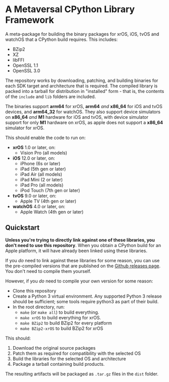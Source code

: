 # A Metaversal CPython Library Framework

A meta-package for building the binary packages for xrOS, iOS, tvOS and watchOS that a
CPython build requires. This includes:

* BZip2
* XZ
* libFFI
* OpenSSL 1.1
* OpenSSL 3.0

The repository works by downloading, patching, and building binaries for each
SDK target and architecture that is required. The compiled library is packed
into a tarball for distribution in "installed" form - that is, the contents of
the ``include`` and ``lib`` folders are included.

The binaries support **arm64** for xrOS, **arm64** *and* **x86_64** for iOS
and tvOS devices, and **arm64_32** for watchOS. They also support device simulators
on **x86_64** *and* **M1** hardware for iOS and tvOS, with device simulator support
for only **M1** hardware on xrOS, as apple does not support a **x86_64** simulator
for xrOS.

This should enable the code to run on:

* **xrOS** 1.0 or later, on:
  * Vision Pro (all models)
* **iOS** 12.0 or later, on:
  * iPhone (6s or later)
  * iPad (5th gen or later)
  * iPad Air (all models)
  * iPad Mini (2 or later)
  * iPad Pro (all models)
  * iPod Touch (7th gen or later)
* **tvOS** 9.0 or later, on:
  * Apple TV (4th gen or later)
* **watchOS** 4.0 or later, on:
  * Apple Watch (4th gen or later)

## Quickstart

**Unless you're trying to directly link against one of these libraries, you
don't need to use this repository**. When you obtain a CPython build for an
Apple platform, it will have already been linked using these libraries.

If you *do* need to link against these libraries for some reason, you can use
the pre-compiled versions that are published on the
[Github releases page](https://github.com/wabiverse/MetaverseCPythonFramework/releases).
You don't need to compile them yourself.

However, if you *do* need to compile your own version for some reason:

* Clone this repository
* Create a Python 3 virtual environment. Any supported Python 3 release should
  be sufficient; some tools require python3 as part of their build.
* In the root directory, run:
  - ``make`` (or ``make all``) to build everything.
  - ``make xrOS`` to build everything for xrOS.
  - ``make BZip2`` to build BZip2 for every platform
  - ``make BZip2-xrOS`` to build BZip2 for xrOS

This should:

1. Download the original source packages
2. Patch them as required for compatibility with the selected OS
3. Build the libraries for the selected OS and architecture
4. Package a tarball containing build products.

The resulting artifacts will be packaged as ``.tar.gz`` files in the ``dist`` folder.
